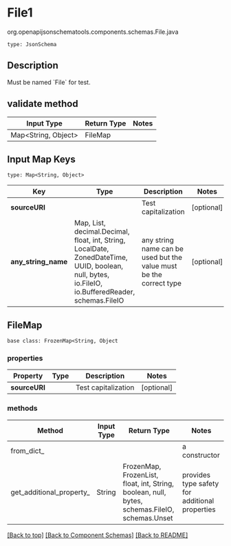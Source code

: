 # File1
org.openapijsonschematools.components.schemas.File.java
```
type: JsonSchema
```

## Description
Must be named &#x60;File&#x60; for test.

## validate method
| Input Type | Return Type | Notes |
| ---------- | ----------- | ----- |
| Map<String, Object> | FileMap | |

## Input Map Keys
```
type: Map<String, Object>
```
Key | Type |  Description | Notes
------------ | ------------- | ------------- | -------------
**sourceURI** |  | Test capitalization | [optional]
**any_string_name** | Map, List, decimal.Decimal, float, int, String, LocalDate, ZonedDateTime, UUID, boolean, null, bytes, io.FileIO, io.BufferedReader, schemas.FileIO | any string name can be used but the value must be the correct type | [optional]

## FileMap
```
base class: FrozenMap<String, Object
```

### properties
Property | Type | Description | Notes
-------- | ---- | ----------- | -----
**sourceURI** |  | Test capitalization | [optional]

### methods
Method | Input Type | Return Type | Notes
------ | ---------- | ----------- | ------
from_dict_ |  |  | a constructor
get_additional_property_ | String | FrozenMap, FrozenList, float, int, String, boolean, null, bytes, schemas.FileIO, schemas.Unset | provides type safety for additional properties

[[Back to top]](#top) [[Back to Component Schemas]](../../../README.md#Component-Schemas) [[Back to README]](../../../README.md)

